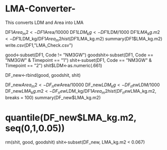 # LMA-Converter-
This converts LDM and Area into LMA



DF1$Area_m2<-DF1$Area/10000
DF1$LDM_kg<-DF1$LDM/1000
DF1$LMA_kg.m2<-DF1$LDM_kg/DF1$Area_m2
hist(DF1$LMA_kg.m2)
summary(DF1$LMA_kg.m2)
write.csv(DF1,"LMA_Check.csv")

good<-subset(DF1, Code != "NM3GW")
goodshit<-subset(DF1, Code == "NM3GW" & Timepoint == "1")
shit<-subset(DF1, Code == "NM3GW" & Timepoint == "2")
shit$LDM<-as.numeric(.661)

DF_new<-rbind(good, goodshit, shit)

DF_new$Area_m2<-DF_new$Area/10000
DF_new$LDM_kg<-DF_new$LDM/1000
DF_new$LMA_kg.m2<-DF_new$LDM_kg/DF1$Area_m2
hist(DF_new$LMA_kg.m2, breaks = 100)
summary(DF_new$LMA_kg.m2)
# quantile(DF_new$LMA_kg.m2, seq(0,1,0.05))

rm(shit, good, goodshit)
shit<-subset(DF_new, LMA_kg.m2 < 0.067)
